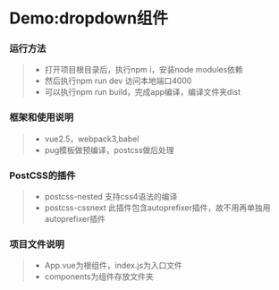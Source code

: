 # Demo:dropdown组件

### 运行方法
> - 打开项目根目录后，执行npm i，安装node modules依赖
> - 然后执行npm run dev  访问本地端口4000
> - 可以执行npm run build，完成app编译，编译文件夹dist

### 框架和使用说明
> - vue2.5，webpack3,babel
> - pug模板做预编译，postcss做后处理

### PostCSS的插件
> - postcss-nested 支持css4语法的编译
> - postcss-cssnext 此插件包含autoprefixer插件，故不用再单独用autoprefixer插件

### 项目文件说明
> - App.vue为根组件，index.js为入口文件
> - components为组件存放文件夹